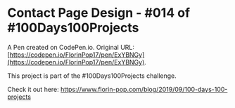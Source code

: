 # Contact Page Design - #014 of #100Days100Projects

A Pen created on CodePen.io. Original URL: [https://codepen.io/FlorinPop17/pen/ExYBNGy](https://codepen.io/FlorinPop17/pen/ExYBNGy).

This project is part of the #100Days100Projects challenge.

Check it out here: https://www.florin-pop.com/blog/2019/09/100-days-100-projects
